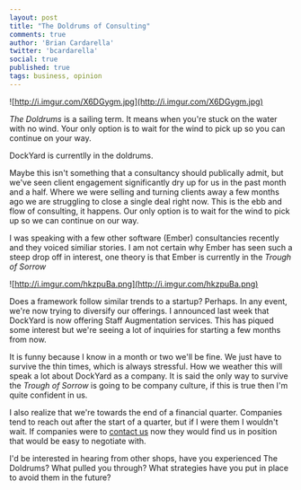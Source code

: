 ```yaml
---
layout: post
title: "The Doldrums of Consulting"
comments: true
author: 'Brian Cardarella'
twitter: 'bcardarella'
social: true
published: true
tags: business, opinion
---
```


![http://i.imgur.com/X6DGygm.jpg](http://i.imgur.com/X6DGygm.jpg)

*The Doldrums* is a sailing term. It means when you're stuck on the
water with no wind. Your only option is to wait for the wind to pick up
so you can continue on your way.

DockYard is currentlly in the doldrums.

Maybe this isn't something that a consultancy should publically admit,
but we've seen client engagement significantly dry up for us in the past
month and a half. Where we were selling and turning clients away a few
months ago we are struggling to close a single deal right now. This is
the ebb and flow of consulting, it happens. Our only option is to wait
for the wind to pick up so we can continue on our way.

I was speaking with a few other software (Ember) consultancies recently
and they voiced similiar stories. I am not certain why Ember has seen
such a steep drop off in interest, one theory is that Ember is currently
in the *Trough of Sorrow*

![http://i.imgur.com/hkzpuBa.png](http://i.imgur.com/hkzpuBa.png)

Does a framework follow similar trends to a startup? Perhaps. In any
event, we're now trying to diversify our offerings. I announced last
week that DockYard is now offering Staff Augmentation services. This has
piqued some interest but we're seeing a lot of inquiries for starting a
few months from now.

It is funny because I know in a month or two we'll be fine. We just have
to survive the thin times, which is always stressful. How we weather
this will speak a lot about DockYard as a company. It is said the only
way to survive the *Trough of Sorrow* is going to be company culture, if
this is true then I'm quite confident in us.

I also realize that we're towards the end of a financial quarter.
Companies tend to reach out after the start of a quarter, but if I were
them I wouldn't wait. If companies were to [contact
us](http://dockyard.com/contact) now they would find us in position that
would be easy to negotiate with.

I'd be interested in hearing from other shops, have you experienced The
Doldrums? What pulled you through? What strategies have you put in place
to avoid them in the future?
